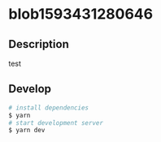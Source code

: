 # blob1593431280646

## Description

test

## Develop

```bash
# install dependencies
$ yarn
# start development server
$ yarn dev
```